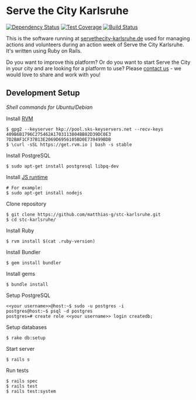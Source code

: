 Serve the City Karlsruhe
========================

[![Dependency Status](https://gemnasium.com/matthias-g/stc-karlsruhe.svg)](https://gemnasium.com/matthias-g/stc-karlsruhe)
[![Test Coverage](https://codeclimate.com/github/matthias-g/stc-karlsruhe/badges/coverage.svg)](https://codeclimate.com/github/matthias-g/stc-karlsruhe/coverage)
[![Build Status](https://travis-ci.org/matthias-g/stc-karlsruhe.svg?branch=master)](https://travis-ci.org/matthias-g/stc-karlsruhe)

This is the software running at [servethecity-karlsruhe.de](https://servethecity-karlsruhe.de) used for managing
actions and volunteers during an action week of Serve the City Karlsruhe.
It's written using Ruby on Rails.

Do you want to improve this platform? Or do you want to start Serve the City in your city and are looking for a platform to use?
Please [contact us](https://servethecity-karlsruhe.de/kontakt) - we would love to share and work with you!


Development Setup
-----------------

*Shell commands for Ubuntu/Debian*

Install [RVM](https://rvm.io)
```shell
$ gpg2 --keyserver hkp://pool.sks-keyservers.net --recv-keys 409B6B1796C275462A1703113804BB82D39DC0E3 7D2BAF1CF37B13E2069D6956105BD0E739499BDB
$ \curl -sSL https://get.rvm.io | bash -s stable
```

Install PostgreSQL
```shell
$ sudo apt-get install postgresql libpq-dev
```

Install [JS runtime](https://github.com/rails/execjs#execjs)
```shell
# For example:
$ sudo apt-get install nodejs
```

Clone repository
```shell
$ git clone https://github.com/matthias-g/stc-karlsruhe.git
$ cd stc-karlsruhe/
```

Install Ruby
```shell
$ rvm install $(cat .ruby-version)
```

Install Bundler
```shell
$ gem install bundler
```

Install gems
```shell
$ bundle install
```

Setup PostgreSQL
```
<<your username>>@host:~$ sudo -u postgres -i
postgres@host:~$ psql -d postgres
postgres=# create role <<your username>> login createdb;
```

Setup databases
```shell
$ rake db:setup
```

Start server
```shell
$ rails s
```

Run tests
```shell
$ rails spec
$ rails test
$ rails test:system
```
